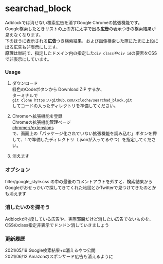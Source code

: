 # searchad_block
Adblockでは消せない検索広告を消すGoogle Chromeの拡張機能です。  
Google検索したときリストの上の方に太字で出る<b>広告</b>の表示つきの検索結果が見えなくなります。  
下のほうに表示される<b>広告</b>つき検索結果、および画像検索した際にたまに上段に出る広告も非表示にします。  
原理は単純で、指定したドメイン内の指定した```div class```や```div id```の要素をCSSで非表示にしています。

### Usage
1. ダウンロード  
緑色のCodeボタンから Download ZIP するか、  
ターミナルで  
```git clone https://github.com/xcloche/searchad_block.git```  
してコードの入ったディレクトリを準備してください。

2. Chromeへ拡張機能を登録  
Chromeの拡張機能管理ページ  
<a href=chrome://extensions>chrome://extensions</a>  
で、画面上の「パッケージ化されていない拡張機能を読み込む」ボタンを押して、1.で準備したディレクトリ（.jsonが入ってるやつ）を指定してください。
    
3. 消えます

### オプション  
filter/google_style.css の中の最後のコメントアウトを外すと、検索結果からGoogleがおせっかいで探してきてくれた地図とかTwitterで見つけてきたのとかも消えます

### 消したいのを探そう
Adblockが忖度している広告や、実際邪魔だけど消したい広告でないものを、CSSのclass指定非表示でドンドン消していきましょう

### 更新履歴
2021/05/19 Google検索結果+α消えるやつ公開  
2021/06/12 Amazonのスポンサード広告も消えるように
